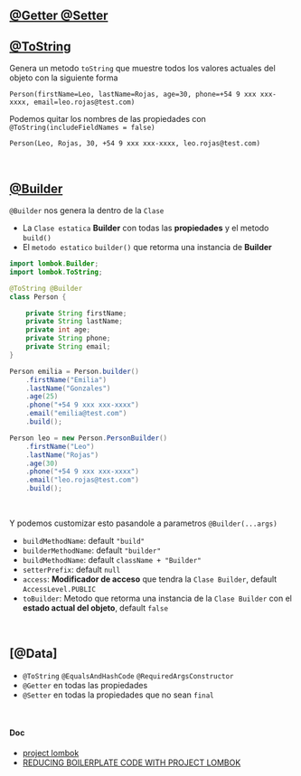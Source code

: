 
## [@Getter @Setter](https://projectlombok.org/features/GetterSetter)


## [@ToString]()

Genera un metodo `toString` que muestre todos los valores actuales del objeto con la siguiente forma

```text
Person(firstName=Leo, lastName=Rojas, age=30, phone=+54 9 xxx xxx-xxxx, email=leo.rojas@test.com)
```

Podemos quitar los nombres de las propiedades con `@ToString(includeFieldNames = false)`

```text
Person(Leo, Rojas, 30, +54 9 xxx xxx-xxxx, leo.rojas@test.com)
```
<br>


## [@Builder](https://projectlombok.org/features/Builder)

`@Builder` nos genera la dentro de la `Clase`

- La `Clase estatica` **Builder** con todas las **propiedades** y el metodo `build()`
- El `metodo estatico` `builder()` que retorma una instancia de **Builder**


```java
import lombok.Builder;
import lombok.ToString;

@ToString @Builder
class Person {

    private String firstName;
    private String lastName;
    private int age;
    private String phone;
    private String email;
}
```

```java
Person emilia = Person.builder()
    .firstName("Emilia")
    .lastName("Gonzales")
    .age(25)
    .phone("+54 9 xxx xxx-xxxx")
    .email("emilia@test.com")
    .build();

Person leo = new Person.PersonBuilder()
    .firstName("Leo")
    .lastName("Rojas")
    .age(30)
    .phone("+54 9 xxx xxx-xxxx")
    .email("leo.rojas@test.com")
    .build();
```
<br>

Y podemos customizar esto pasandole a parametros `@Builder(...args)`

- `buildMethodName`: default `"build"`
- `builderMethodName`: default `"builder"`
- `buildMethodName`: default `className + "Builder"`
- `setterPrefix`: default `null`
- `access`: **Modificador de acceso** que tendra la `Clase Builder`, default `AccessLevel.PUBLIC`
- `toBuilder`: Metodo que retorma una instancia de la `Clase Builder` con el **estado actual del objeto**, default `false`

<br>

## [@Data]

- `@ToString` `@EqualsAndHashCode` `@RequiredArgsConstructor`
- `@Getter` en todas las propiedades
- `@Setter` en todas la propiedades que no sean `final`



<br>

#### Doc

- [project lombok](https://projectlombok.org/)
- [REDUCING BOILERPLATE CODE WITH PROJECT LOMBOK](https://objectcomputing.com/resources/publications/sett/january-2010-reducing-boilerplate-code-with-project-lombok)